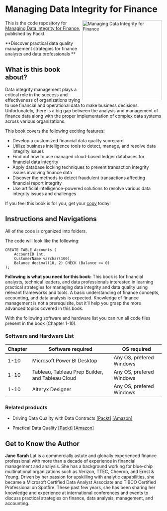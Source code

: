 # Managing Data Integrity for Finance

<a href="https://www.packtpub.com/product/managing-data-integrity-for-finance/9781837630141"><img src="https://content.packt.com/B19758/cover_image_small.jpg" alt="Managing Data Integrity for Finance" height="256px" align="right"></a>

This is the code repository for [Managing Data Integrity for Finance](https://www.packtpub.com/product/managing-data-integrity-for-finance/9781837630141), published by Packt.

**Discover practical data quality management strategies for finance analysts and data professionals	**

## What is this book about?
Data integrity management plays a critical role in the success and effectiveness of organizations trying to use financial and operational data to make business decisions. Unfortunately, there is a big gap between the analysis and management of finance data along with the proper implementation of complex data systems across various organizations.

This book covers the following exciting features: 
* Develop a customized financial data quality scorecard
* Utilize business intelligence tools to detect, manage, and resolve data integrity issues
* Find out how to use managed cloud-based ledger databases for financial data integrity
* Apply database locking techniques to prevent transaction integrity issues involving finance data
* Discover the methods to detect fraudulent transactions affecting financial report integrity
* Use artificial intelligence-powered solutions to resolve various data integrity issues and challenges

If you feel this book is for you, get your [copy](https://www.amazon.in/Managing-Data-Integrity-Finance-professionals-ebook/dp/B0CN7DGY92/ref=sr_1_1?keywords=Managing+Data+Integrity+for+Finance&sr=8-1) today!


## Instructions and Navigations
All of the code is organized into folders.

The code will look like the following:
```
CREATE TABLE Accounts (
    AccountID int,
    CustomerName varchar(100),
    Balance decimal(10, 2) CHECK (Balance >= 0)
);
```
**Following is what you need for this book:**
This book is for financial analysts, technical leaders, and data professionals interested in learning practical strategies for managing data integrity and data quality using relevant frameworks and tools. A basic understanding of finance concepts, accounting, and data analysis is expected. Knowledge of finance management is not a prerequisite, but it’ll help you grasp the more advanced topics covered in this book.

With the following software and hardware list you can run all code files present in the book (Chapter 1-10).

### Software and Hardware List

| Chapter  | Software required                                                                    | OS required                        |
| -------- | -------------------------------------------------------------------------------------| -----------------------------------|
|  	1-10	   |    Microsoft Power BI Desktop                                                      | Any OS, prefered Windows | 		
|  	1-10	   |   Tableau, Tableau Prep Builder, and Tableau Cloud                                 | Any OS, prefered Windows | 		
|  	1-10	   |   Alteryx Designer                      			                       			          | Any OS, prefered Windows | 		


### Related products <Other books you may enjoy>
* Driving Data Quality with Data Contracts  [[Packt]](https://www.packtpub.com/product/driving-data-quality-with-data-contracts/9781837635009) [[Amazon]](https://www.amazon.in/Driving-Data-Quality-Contracts-comprehensive/dp/1837635005/ref=tmm_pap_swatch_0?_encoding=UTF8&sr=8-1)
  
* Practical Data Quality  [[Packt]](https://www.packtpub.com/product/practical-data-quality/9781804610787) [[Amazon]](https://www.amazon.in/Practical-Data-Quality-real-world-organization/dp/180461078X/ref=tmm_pap_swatch_0?_encoding=UTF8&sr=8-2)
  
## Get to Know the Author
**Jane Sarah** Lat is a commercially astute and globally experienced finance professional with more than a decade of experience in financial management and analysis. She has a background working for blue-chip multinational organizations such as Verizon, TTEC, Chevron, and Ernst & Young. Driven by her passion for upskilling with analytic capabilities, she became a Microsoft Certified Data Analyst Associate and TIBCO Certified Professional on Spotfire. These past few years, she has been sharing her knowledge and experience at international conferences and events to discuss practical strategies on finance, data analysis, management, and accounting.
